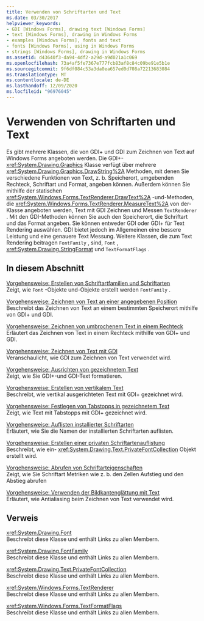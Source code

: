 ```yaml
---
title: Verwenden von Schriftarten und Text
ms.date: 03/30/2017
helpviewer_keywords:
- GDI [Windows Forms], drawing text [Windows Forms]
- text [Windows Forms], drawing in Windows Forms
- examples [Windows Forms], fonts and text
- fonts [Windows Forms], using in Windows Forms
- strings [Windows Forms], drawing in Windows Forms
ms.assetid: d43640f3-da94-4df2-a29d-a9d021a1c069
ms.openlocfilehash: 73a4af5fe7367e777fcb83af8c84c09be91e5b1e
ms.sourcegitcommit: 9f6df084c53a3da0ea657ed0d708a72213683084
ms.translationtype: MT
ms.contentlocale: de-DE
ms.lasthandoff: 12/09/2020
ms.locfileid: "96976045"
---
```

# <a name="using-fonts-and-text"></a>Verwenden von Schriftarten und Text
Es gibt mehrere Klassen, die von GDI+ und GDI zum Zeichnen von Text auf Windows Forms angeboten werden. Die GDI+- <xref:System.Drawing.Graphics> Klasse verfügt über mehrere <xref:System.Drawing.Graphics.DrawString%2A> Methoden, mit denen Sie verschiedene Funktionen von Text, z. b. Speicherort, umgebenden Rechteck, Schriftart und Format, angeben können. Außerdem können Sie mithilfe der statischen <xref:System.Windows.Forms.TextRenderer.DrawText%2A> -und-Methoden, die <xref:System.Windows.Forms.TextRenderer.MeasureText%2A> von der-Klasse angeboten werden, Text mit GDI Zeichnen und Messen `TextRenderer` . Mit den GDI-Methoden können Sie auch den Speicherort, die Schriftart und das Format angeben. Sie können entweder GDI oder GDI+ für Text Rendering auswählen. GDI bietet jedoch im Allgemeinen eine bessere Leistung und eine genauere Text Messung. Weitere Klassen, die zum Text Rendering beitragen `FontFamily` , sind, `Font` , <xref:System.Drawing.StringFormat> und `TextFormatFlags` .  
  
## <a name="in-this-section"></a>In diesem Abschnitt  
 [Vorgehensweise: Erstellen von Schriftartfamilien und Schriftarten](how-to-construct-font-families-and-fonts.md)  
 Zeigt, wie `Font` -Objekte und-Objekte erstellt werden `FontFamily` .  
  
 [Vorgehensweise: Zeichnen von Text an einer angegebenen Position](how-to-draw-text-at-a-specified-location.md)  
 Beschreibt das Zeichnen von Text an einem bestimmten Speicherort mithilfe von GDI+ und GDI.  
  
 [Vorgehensweise: Zeichnen von umbrochenem Text in einem Rechteck](how-to-draw-wrapped-text-in-a-rectangle.md)  
 Erläutert das Zeichnen von Text in einem Rechteck mithilfe von GDI+ und GDI.  
  
 [Vorgehensweise: Zeichnen von Text mit GDI](how-to-draw-text-with-gdi.md)  
 Veranschaulicht, wie GDI zum Zeichnen von Text verwendet wird.  
  
 [Vorgehensweise: Ausrichten von gezeichnetem Text](how-to-align-drawn-text.md)  
 Zeigt, wie Sie GDI+-und GDI-Text formatieren.  
  
 [Vorgehensweise: Erstellen von vertikalem Text](how-to-create-vertical-text.md)  
 Beschreibt, wie vertikal ausgerichteten Text mit GDI+ gezeichnet wird.  
  
 [Vorgehensweise: Festlegen von Tabstopps in gezeichnetem Text](how-to-set-tab-stops-in-drawn-text.md)  
 Zeigt, wie Text mit Tabstopps mit GDI+ gezeichnet wird.  
  
 [Vorgehensweise: Auflisten installierter Schriftarten](how-to-enumerate-installed-fonts.md)  
 Erläutert, wie Sie die Namen der installierten Schriftarten auflisten.  
  
 [Vorgehensweise: Erstellen einer privaten Schriftartenauflistung](how-to-create-a-private-font-collection.md)  
 Beschreibt, wie ein- <xref:System.Drawing.Text.PrivateFontCollection> Objekt erstellt wird.  
  
 [Vorgehensweise: Abrufen von Schriftarteigenschaften](how-to-obtain-font-metrics.md)  
 Zeigt, wie Sie Schriftart Metriken wie z. b. den Zellen Aufstieg und den Abstieg abrufen  
  
 [Vorgehensweise: Verwenden der Bildkantenglättung mit Text](how-to-use-antialiasing-with-text.md)  
 Erläutert, wie Antialiasing beim Zeichnen von Text verwendet wird.  
  
## <a name="reference"></a>Verweis  
 <xref:System.Drawing.Font>  
 Beschreibt diese Klasse und enthält Links zu allen Membern.  
  
 <xref:System.Drawing.FontFamily>  
 Beschreibt diese Klasse und enthält Links zu allen Membern.  
  
 <xref:System.Drawing.Text.PrivateFontCollection>  
 Beschreibt diese Klasse und enthält Links zu allen Membern.  
  
 <xref:System.Windows.Forms.TextRenderer>  
 Beschreibt diese Klasse und enthält Links zu allen Membern.  
  
 <xref:System.Windows.Forms.TextFormatFlags>  
 Beschreibt diese Klasse und enthält Links zu allen Membern.
